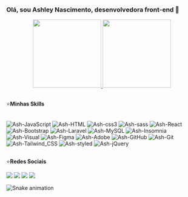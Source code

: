 ### Olá, sou Ashley Nascimento, desenvolvedora front-end 👋

<div align="center">
  <a href="https://github.com/ashley-nascimento">
    <img height="180em" src="https://github-readme-stats.vercel.app/api?username=ashley-nascimento&show_icons=true&theme=rose_pine&include_all_commits=true&count_private=true"/>
    <img height="180em" src="https://github-readme-stats.vercel.app/api/top-langs/?username=ashley-nascimento&layout=compact&langs_count=7&theme=rose_pine"/>
  </a>
</div>
  
## 
  ⭐**Minhas Skills**
  
  
<div style="display: inline_block"><br>
  <img alt="Ash-JavaScript" src="https://img.shields.io/badge/JavaScript-F7DF1E?style=for-the-badge&logo=javascript&logoColor=white" />
  <img alt="Ash-HTML" src="https://img.shields.io/badge/HTML5-E34F26?style=for-the-badge&logo=html5&logoColor=white" />
  <img alt="Ash-css3" src="https://img.shields.io/badge/CSS3-1572B6?style=for-the-badge&logo=css3&logoColor=white" />
  <img alt="Ash-sass" src="https://img.shields.io/badge/Sass-CC6699?style=for-the-badge&logo=sass&logoColor=white" />
  <img alt="Ash-React" src="https://img.shields.io/badge/React-20232A?style=for-the-badge&logo=react&logoColor=61DAFB" />
  <img alt="Ash-Bootstrap" src="https://img.shields.io/badge/Bootstrap-563D7C?style=for-the-badge&logo=bootstrap&logoColor=white" />
  <img alt="Ash-Laravel" src="https://img.shields.io/badge/Laravel-FF2D20?style=for-the-badge&logo=laravel&logoColor=white" />
  <img alt="Ash-MySQL" src="https://img.shields.io/badge/MySQL-00000F?style=for-the-badge&logo=mysql&logoColor=white" />
  <img alt="Ash-Insomnia" src="https://img.shields.io/badge/-Insomnia-00000F?style=for-the-badge&logo=insomnia" />
  <img alt="Ash-Visual" src="https://img.shields.io/badge/-Visual%20Studio%20Code-00000F?style=for-the-badge&logo=visual-studio-code&logoColor=007ACC" />
  <img alt="Ash-Figma" src="https://img.shields.io/badge/-Figma-333333?style=flat&logo=figma&logoColor=007ACC" />
  <img alt="Ash-Adobe" src="https://img.shields.io/badge/-Adobe%20XD-333333?style=flat&logo=adobe-xd&logoColor=007AC"/>
  <img alt="Ash-GitHub" src="https://img.shields.io/badge/-GitHub-00000F?style=for-the-badge&logo=github"/>
  <img alt="Ash-Git" src="https://img.shields.io/badge/-Git-00000F?style=for-the-badge&logo=git"/>
  <img alt="Ash-Tailwind_CSS" src="https://img.shields.io/badge/Tailwind_CSS-38B2AC?style=for-the-badge&logo=tailwind-css&logoColor=white"/>
  <img alt="Ash-styled" src="https://img.shields.io/badge/styled--components-DB7093?style=for-the-badge&logo=styled-components&logoColor=white"/>
  <img alt="Ash-jQuery" src="https://img.shields.io/badge/jQuery-0769AD?style=for-the-badge&logo=jquery&logoColor=white"/>
</div>
      <!-- https://dev.to/envoy_/150-badges-for-github-pnk -->
 
## 
⭐**Redes Sociais**
  
  <div> 
  <a href="https://www.youtube.com/channel/UCINLuKrKUOWTzatY4aFJ4-w" target="_blank"><img src="https://img.shields.io/badge/YouTube-FF0000?style=for-the-badge&logo=youtube&logoColor=white" target="_blank"></a>
  <a href="https://instagram.com/imashyn" target="_blank"><img src="https://img.shields.io/badge/-Instagram-%23E4405F?style=for-the-badge&logo=instagram&logoColor=white" target="_blank"></a>
  <a href = "mailto:ashley.nandahta@gmail.com"><img src="https://img.shields.io/badge/-Gmail-%23333?style=for-the-badge&logo=gmail&logoColor=white" target="_blank"></a>
  <a href="https://www.linkedin.com/in/ashley-nascimento/" target="_blank"><img src="https://img.shields.io/badge/-LinkedIn-%230077B5?style=for-the-badge&logo=linkedin&logoColor=white" target="_blank"></a> 
 
 
 
</div>
  

 ![Snake animation](https://github.com/ashley-nascimento/ashley-nascimento/blob/output/github-contribution-grid-snake.svg)
